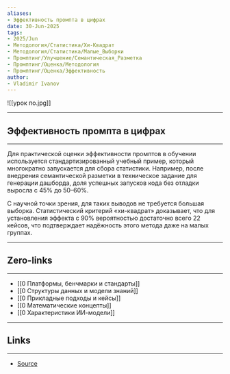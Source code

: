 ```yaml
---
aliases: 
- Эффективность промпта в цифрах 
date: 30-Jun-2025
tags:
- 2025/Jun
- Методология/Статистика/Хи-Квадрат
- Методология/Статистика/Малые_Выборки
- Промптинг/Улучшение/Семантическая_Разметка
- Промптинг/Оценка/Методология
- Промптинг/Оценка/Эффективность
author:
- Vladimir Ivanov
---
```

![[урок по.jpg]]

-----
##  Эффективность промпта в цифрах 
-----
Для практической оценки эффективности промптов в обучении используется стандартизированный учебный пример, который многократно запускается для сбора статистики. Например, после внедрения семантической разметки в техническое задание для генерации дашборда, доля успешных запусков кода без отладки выросла с 45% до 50–60%.

С научной точки зрения, для таких выводов не требуется большая выборка. Статистический критерий «хи-квадрат» доказывает, что для установления эффекта с 90% вероятностью достаточно всего 22 кейсов, что подтверждает надёжность этого метода даже на малых группах.

---
## Zero-links
---
- [[0 Платформы, бенчмарки и стандарты]]
- [[0 Структуры данных и модели знаний]]
- [[0 Прикладные подходы и кейсы]]
- [[0 Математические концепты]]
- [[0 Характеристики ИИ-модели]]

---
## Links
---
- [Source](https://t.me/turboproject/1780)